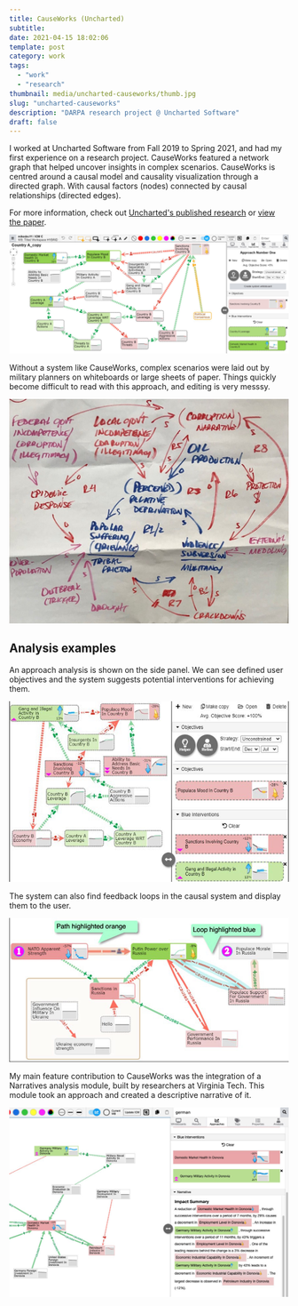```yaml
---
title: CauseWorks (Uncharted)
subtitle:
date: 2021-04-15 18:02:06
template: post
category: work
tags:
  - "work"
  - "research"
thumbnail: media/uncharted-causeworks/thumb.jpg
slug: "uncharted-causeworks"
description: "DARPA research project @ Uncharted Software"
draft: false
---
```


I worked at Uncharted Software from Fall 2019 to Spring 2021, and had my first experience on a research project. CauseWorks featured a network graph that helped uncover insights in complex scenarios. CauseWorks is centred around a causal model and causality visualization through a directed graph. With causal factors (nodes) connected by causal relationships (directed edges).

For more information, check out [Uncharted's published research](https://uncharted.software/research/) or [view the paper](https://link.springer.com/article/10.1007/s42979-022-01452-y).

![CauseWorks UI](./cw-02-newer.jpg)

Without a system like CauseWorks, complex scenarios were laid out by military planners on whiteboards or large sheets of paper. Things quickly become difficult to read with this approach, and editing is very messsy.

![Causal diagram on paper](./cw-01-before.jpg)

## Analysis examples

An approach analysis is shown on the side panel. We can see defined user objectives and the system suggests potential interventions for achieving them.

![Approach analysis screen](./cw-06-approach.jpg)

The system can also find feedback loops in the causal system and display them to the user.

![Feedback loop example](./cw-05-loops.jpg)

My main feature contribution to CauseWorks was the integration of a Narratives analysis module, built by researchers at Virginia Tech. This module took an approach and created a descriptive narrative of it.

![Feedback loop example](./cw-09-narratives.jpg)
